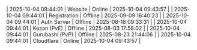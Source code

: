 | 2025-10-04 09:44:01 | Website | Online | 2025-10-04 09:43:57 |
| 2025-10-04 09:44:01 | Registration | Offline | 2025-09-09 16:40:23 |
| 2025-10-04 09:44:01 | Auth Server | Offline | 2025-08-18 09:33:31 |
| 2025-10-04 09:44:01 | Kezan (PvE) | Offline | 2025-08-03 17:58:02 |
| 2025-10-04 09:44:01 | Gurubashi (PvP) | Offline | 2025-08-23 21:44:06 |
| 2025-10-04 09:44:01 | Cloudflare | Online | 2025-10-04 09:43:57 |
